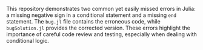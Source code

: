 This repository demonstrates two common yet easily missed errors in Julia: a missing negative sign in a conditional statement and a missing `end` statement.  The `bug.jl` file contains the erroneous code, while `bugSolution.jl` provides the corrected version.  These errors highlight the importance of careful code review and testing, especially when dealing with conditional logic.